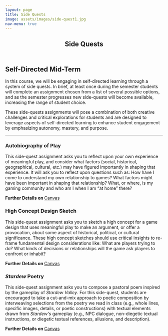 ```yaml
---
layout: page
title: Side Quests
image: assets/images/side-quest1.jpg
nav-menu: true
---
```


<!-- Main -->
<div id="main" class="alt">

<!-- One -->
<section id="one">
	<div class="inner">
		<header class="major">
			<h1>Side Quests</h1>
		</header>

<!-- Content -->
<h2 id="content">Self-Directed Mid-Term</h2>
<p>In this course, we will be engaging in self-directed learning through a system of side quests. In brief, at least once during the semester students will complete an assignment chosen from a list of several possible options, and as the semester progresses new side-quests will become available, increasing the range of student choice. 
</p>
<p>These side-quests assignments will pose a combination of both creative challenges and critical explorations for students and are designed to leverage aspects of self-directed learning to enhance student engagement by emphasizing autonomy, mastery, and purpose.</p>

<hr class="major" />

<div class="row">
	<div class="6u 12u$(small)">
		<h3>Autobiography of Play</h3>
		<p>This side-quest assignment asks you to reflect upon your own experience of meaningful play, and consider what factors (social, historical, geographical, cultural, etc.) may have figured importantly in shaping that experience. It will ask you to reflect upon questions such as: How have I come to understand my own relationship to games? What factors might have been important in shaping that relationship? What, or where, is my gaming community and who am I when I am “at home” there?</p> 
		<p><strong>Further Details on </strong><a href="https://uncch.instructure.com/courses/50647/assignments/383194" target="_blank">Canvas</a></p>
	</div>
	<div class="6u$ 12u$(small)">
		<h3>High Concept Design Sketch</h3>
		<p>This side-quest assignment asks you to sketch a high concept for a game design that uses meaningful play to make an argument, or offer a provocation, about some aspect of historical, political, or cultural significance. These high concept sketches should use critical insights to re-frame fundamental design considerations like: What are players trying to do? What kinds of decisions or relationships will the game ask players to confront or inhabit?</p>
		<p><strong>Further Details on </strong><a href="https://uncch.instructure.com/courses/50647/assignments/383199" target="_blank">Canvas</a></p>
	</div>
<div class="6u$ 12u$(small)">
		<h3><em>Stardew</em> Poetry</h3>
		<p>This side-quest assignment asks you to compose a pastoral poem inspired by the gameplay of <em>Stardew Valley</em>. For this side-quest, students are encouraged to take a cut-and-mix approach to poetic composition by interweaving selections from the poetry we read in class (e.g., whole lines, specific images, details, or poetic constructions) with textual elements drawn from <em>Stardew's</em> gameplay (e.g., NPC dialogue, non-diegetic textual instructions, or diegetic textual references, allusions, and description).</p>
		<p><strong>Further Details on </strong><a href="https://uncch.instructure.com/courses/50647/assignments/385923" target="_blank">Canvas</a></p>
	</div>
